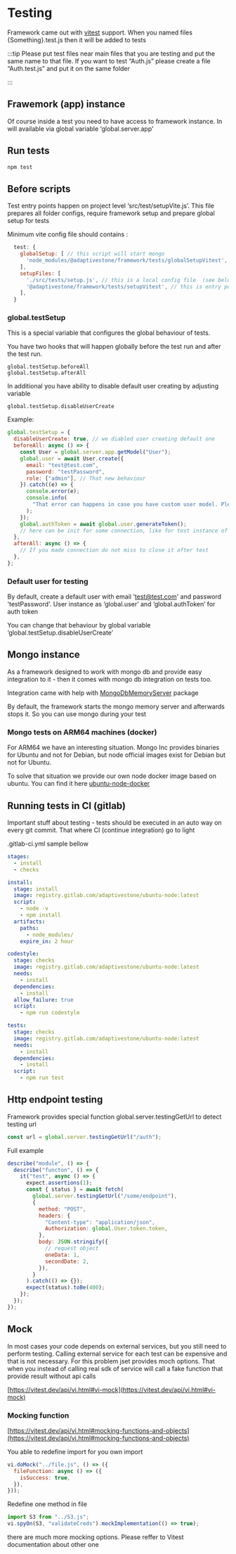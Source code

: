 # Testing

Framework came out with [vitest](https://vitest.dev/) support. When you named files \{Something\}.test.js then it will be added to tests

:::tip
Please put test files near main files that you are testing and put the same name to that file.
If you want to test “Auth.js” please create a file “Auth.test.js” and put it on the same folder

:::

## Frawemork (app) instance

Of course inside a test you need to have access to framework instance. In will available via global variable ‘global.server.app’

## Run tests

```bash
npm test
```

## Before scripts

Test entry points happen on project level ‘src/test/setupVite.js’. This file prepares all folder configs, require framework setup and prepare global setup for tests

Minimum vite config file should contains :

```js
  test: {
    globalSetup: [ // this script will start mongo
      'node_modules/@adaptivestone/framework/tests/globalSetupVitest',
    ],
    setupFiles: [
      './src/tests/setup.js', // this is a local config file  (see below)
      '@adaptivestone/framework/tests/setupVitest', // this is entry point for testing from framework
    ],
  }
```

### global.testSetup

This is a special variable that configures the global behaviour of tests.

You have two hooks that will happen globally before the test run and after the test run.

```
global.testSetup.beforeAll
global.testSetup.afterAll
```

In additional you have ability to disable default user creating by adjusting variable

```
global.testSetup.disableUserCreate
```

Example:

```js src/tests/setup.js on project level
global.testSetup = {
  disableUserCreate: true, // we diabled user creating default one
  beforeAll: async () => {
    const User = global.server.app.getModel("User");
    global.user = await User.create({
      email: "test@test.com",
      password: "testPassword",
      role: ["admin"], // That new behaviour
    }).catch((e) => {
      console.error(e);
      console.info(
        "That error can happens in case you have custom user model. Please use global.testSetup.disableUserCreate flag to skip user creating"
      );
    });
    global.authToken = await global.user.generateToken();
    // here can be init for some connection, like for test instance of elastic search or redis
  },
  afterAll: async () => {
    // If you made connection do not miss to close it after test
  },
};
```

### Default user for testing

By default, create a default user with email 'test@test.com' and password 'testPassword'. User instance as ‘global.user’ and ‘global.authToken’ for auth token

You can change that behaviour by global variable ‘global.testSetup.disableUserCreate’

## Mongo instance

As a framework designed to work with mongo db and provide easy integration to it - then it comes with mongo db integration on tests too.

Integration came with help with [MongoDbMemoryServer](https://github.com/nodkz/mongodb-memory-server) package

By default, the framework starts the mongo memory server and afterwards stops it. So you can use mongo during your test

### Mongo tests on ARM64 machines (docker)

For ARM64 we have an interesting situation. Mongo Inc provides binaries for Ubuntu and not for Debian, but node official images exist for Debian but not for Ubuntu.

To solve that situation we provide our own node docker image based on ubuntu. You can find it here [ubuntu-node-docker](https://gitlab.com/adaptivestone/ubuntu-node)

## Running tests in CI (gitlab)

Important stuff about testing - tests should be executed in an auto way on every git commit. That where CI (continue integration) go to light

.gitlab-ci.yml sample bellow

```yaml
stages:
  - install
  - checks

install:
  stage: install
  image: registry.gitlab.com/adaptivestone/ubuntu-node:latest
  script:
    - node -v
    - npm install
  artifacts:
    paths:
      - node_modules/
    expire_in: 2 hour

codestyle:
  stage: checks
  image: registry.gitlab.com/adaptivestone/ubuntu-node:latest
  needs:
    - install
  dependencies:
    - install
  allow_failure: true
  script:
    - npm run codestyle

tests:
  stage: checks
  image: registry.gitlab.com/adaptivestone/ubuntu-node:latest
  needs:
    - install
  dependencies:
    - install
  script:
    - npm run test
```

## Http endpoint testing

Framework provides special function global.server.testingGetUrl to detect testing url

```js
const url = global.server.testingGetUrl("/auth");
```

Full example

```js
describe("module", () => {
  describe("functon", () => {
    it("test", async () => {
      expect.assertions(1);
      const { status } = await fetch(
        global.server.testingGetUrl("/some/endpoint"),
        {
          method: "POST",
          headers: {
            "Content-type": "application/json",
            Authorization: global.User.token.token,
          },
          body: JSON.stringify({
            // request object
            oneData: 1,
            secondDate: 2,
          }),
        }
      ).catch(() => {});
      expect(status).toBe(400);
    });
  });
});
```

## Mock

In most cases your code depends on external services, but you still need to perform testing. Calling external service for each test can be expensive and that is not necessary. For this problem jset provides moch options. That when you instead of calling real sdk of service will call a fake function that provide result without api calls

[https://vitest.dev/api/vi.html#vi-mock](https://vitest.dev/api/vi.html#vi-mock)

### Mocking function

[https://vitest.dev/api/vi.html#mocking-functions-and-objects](https://vitest.dev/api/vi.html#mocking-functions-and-objects)

You able to redefine import for you own import

```js
vi.doMock("../file.js", () => ({
  fileFunction: async () => ({
    isSuccess: true,
  }),
}));
```

Redefine one method in file

```javascript
import S3 from "../S3.js";
vi.spyOn(S3, "validateCreds").mockImplementation(() => true);
```

there are much more mocking options. Please reffer to Vitest documentation about other one

<!-- Manual mocks are defined by writing a module in a **mocks**/ subdirectory immediately adjacent to the module. For example, to mock a module called user in the models directory, create a file called user.js and put it in the models/**mocks** directory. Note that the **mocks** folder is case-sensitive, so naming the directory **MOCKS** will break on some systems.

:::note
You should call moch load function before performing any operation on it

```js
jest.mock("path");
jest.createMockFromModule("module");
```

:::

### @google-cloud/translate example (NODE_MODULES)

Assume that we have some translation helper (synthetic example) that just do and translation and register it in database for speed up for next time

/src/helpers/translateHelper.js

```js
import { v2 } from "@google-cloud/translate";
const translate = new v2.Translate();

// no errors hanling because it example. You should hanlde error on production mode
// no model passing
const translateHelper = async (text, language) => {
  const alreadyTranslatedData = await TranslatedModel.find({ text, language });
  if (alreadyTranslatedData) {
    return alreadyTranslatedData.translatedText;
  }

  const translated = await translate.translate(text, language);
  const data = await TranslatedModel.create({
    text,
    language,
    translatedText: translated[0],
  });
  return translated[0];
};

export default translateHelper;
```

Right now you want to test that function works correctly. So as @google-cloud/translate.js an node_modules module we creating file

```js
/__mocks__/@google-cloud/translate.js
```

File extends original google translate and overwrite some function to avoid API calls

```js /__mocks__/@google-cloud/translate.js
const googleTranslate = jest.genMockFromModule("@google-cloud/translate");

class Translate {
  translate(text, lang) {
    return [`${text}_${lang}`, "this is test"];
  }
}

googleTranslate.v2.Translate = Translate;
export default googleTranslate;
```

Now insside you helper test file

```js
jest.mock('@google-cloud/translate');

import translateHelper from '/src/helpers/translateHelper.js';


describe('mock testing', () => {
  it('should return translated text', async () => {
    expect.assertions(1);
    const translated = await translateHelper("text","fr");
    expect(translated).toBe("text_fr");
  })

  it('should store text on database', async () => {
    expect.assertions(1);
    const translated = await TranslatedModel.find({text:"text", "fr"});
    expect(translated.translatedText).toBe("text_fr");
  })
})


``` -->
